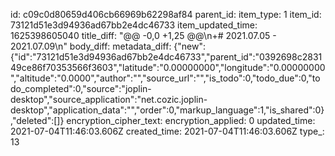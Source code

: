 id: c09c0d80659d406cb66969b62298af84
parent_id: 
item_type: 1
item_id: 73121d51e3d94936ad67bb2e4dc46733
item_updated_time: 1625398605040
title_diff: "@@ -0,0 +1,25 @@\\n+# 2021.07.05 - 2021.07.09\\n"
body_diff: 
metadata_diff: {"new":{"id":"73121d51e3d94936ad67bb2e4dc46733","parent_id":"0392698c283149ce86f70353566f3603","latitude":"0.00000000","longitude":"0.00000000","altitude":"0.0000","author":"","source_url":"","is_todo":0,"todo_due":0,"todo_completed":0,"source":"joplin-desktop","source_application":"net.cozic.joplin-desktop","application_data":"","order":0,"markup_language":1,"is_shared":0},"deleted":[]}
encryption_cipher_text: 
encryption_applied: 0
updated_time: 2021-07-04T11:46:03.606Z
created_time: 2021-07-04T11:46:03.606Z
type_: 13